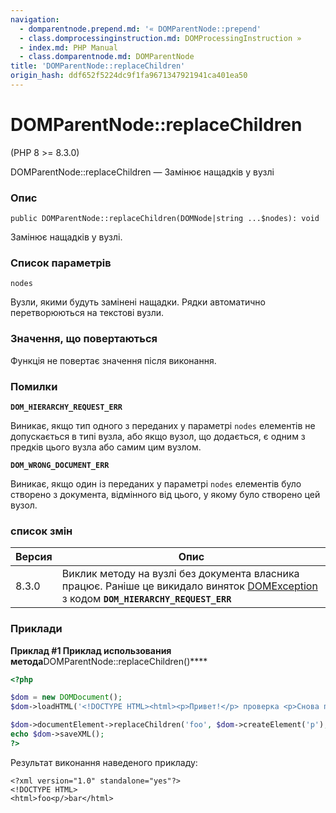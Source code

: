 ```yaml
---
navigation:
  - domparentnode.prepend.md: '« DOMParentNode::prepend'
  - class.domprocessinginstruction.md: DOMProcessingInstruction »
  - index.md: PHP Manual
  - class.domparentnode.md: DOMParentNode
title: 'DOMParentNode::replaceChildren'
origin_hash: ddf652f5224dc9f1fa9671347921941ca401ea50
---
```

# DOMParentNode::replaceChildren

(PHP 8 >= 8.3.0)

DOMParentNode::replaceChildren — Замінює нащадків у вузлі

### Опис

```methodsynopsis
public DOMParentNode::replaceChildren(DOMNode|string ...$nodes): void
```

Замінює нащадків у вузлі.

### Список параметрів

`nodes`

Вузли, якими будуть замінені нащадки. Рядки автоматично перетворюються на текстові вузли.

### Значення, що повертаються

Функція не повертає значення після виконання.

### Помилки

**`DOM_HIERARCHY_REQUEST_ERR`**

Виникає, якщо тип одного з переданих у параметрі `nodes` елементів не допускається в типі вузла, або якщо вузол, що додається, є одним з предків цього вузла або самим цим вузлом.

**`DOM_WRONG_DOCUMENT_ERR`**

Виникає, якщо один із переданих у параметрі `nodes` елементів було створено з документа, відмінного від цього, у якому було створено цей вузол.

### список змін

| Версия | Опис |
| --- | --- |
| 8.3.0 | Виклик методу на вузлі без документа власника працює. Раніше це викидало виняток [DOMException](class.domexception.md) з кодом **`DOM_HIERARCHY_REQUEST_ERR`** |

### Приклади

**Приклад #1 Приклад использования метода**DOMParentNode::replaceChildren()\*\*\*\*

```php
<?php

$dom = new DOMDocument();
$dom->loadHTML('<!DOCTYPE HTML><html><p>Привет!</p> проверка <p>Снова привет!</p></html>');

$dom->documentElement->replaceChildren('foo', $dom->createElement('p'), 'bar');
echo $dom->saveXML();
?>
```

Результат виконання наведеного прикладу:

```
<?xml version="1.0" standalone="yes"?>
<!DOCTYPE HTML>
<html>foo<p/>bar</html>
```
